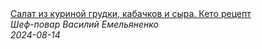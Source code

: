 <!--2024-08-14 18:38:37-->
<div class="yb">
  <a class="nodecor" href="/posts.html?eda/salat_iz_kurinoj_grudki_kabachkov_i_syra_keto_recept">
    <img class="preview" data-videoid="cBpud9NL1YQ" src="https://i4.ytimg.com/vi/cBpud9NL1YQ/hqdefault.jpg" align="middle" alt="">
  </a>
  <div class="inlbl text">
    <a class="nodecor" href="/posts.html?eda/salat_iz_kurinoj_grudki_kabachkov_i_syra_keto_recept">Салат из куриной грудки, кабачков и сыра. Кето рецепт</a><br>
    <i class="smaller2">Шеф-повар Василий Емельяненко</i><br>
    <i class="smaller3">2024-08-14</i>
  </div>
</div>
